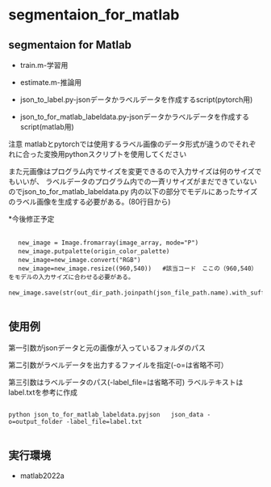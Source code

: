 # segmentaion_for_matlab

## segmentaion for Matlab


- train.m-学習用

- estimate.m-推論用

- json_to_label.py-jsonデータかラベルデータを作成するscript(pytorch用)

- json_to_for_matlab_labeldata.py-jsonデータかラベルデータを作成するscript(matlab用)


注意
matlabとpytorchでは使用するラベル画像のデータ形式が違うのでそれぞれに合った変換用pythonスクリプトを使用してください

また元画像はプログラム内でサイズを変更できるので入力サイズは何のサイズでもいいが、
ラベルデータのプログラム内での一斉リサイズがまだできていないのでjson_to_for_matlab_labeldata.py
内の以下の部分でモデルにあったサイズのラベル画像を生成する必要がある。(80行目から)

*今後修正予定

```

 　new_image = Image.fromarray(image_array, mode="P")
 　new_image.putpalette(origin_color_palette)
 　new_image=new_image.convert("RGB")
 　new_image=new_image.resize((960,540))   #該当コード　ここの（960,540）をモデルの入力サイズに合わせる必要がある。
　 new_image.save(str(out_dir_path.joinpath(json_file_path.name).with_suffix(".png")))
    
```


## 使用例

第一引数がjsonデータと元の画像が入っているフォルダのパス

第二引数がラベルデータを出力するファイルを指定(-o=は省略不可）

第三引数はラベルデータのパス(-label_file=は省略不可) ラベルテキストはlabel.txtを参考に作成

```

python json_to_for_matlab_labeldata.pyjson   json_data -o=output_folder -label_file=label.txt  


```

## 実行環境

* matlab2022a



